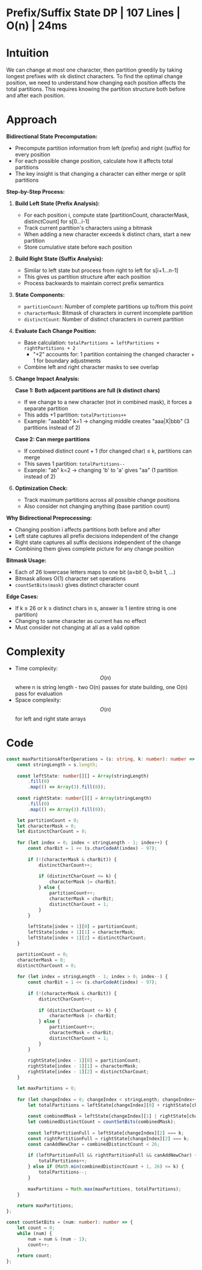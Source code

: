 # Prefix/Suffix State DP | 107 Lines | O(n) | 24ms

# Intuition
We can change at most one character, then partition greedily by taking longest prefixes with ≤k distinct characters. To find the optimal change position, we need to understand how changing each position affects the total partitions. This requires knowing the partition structure both before and after each position.

# Approach
**Bidirectional State Precomputation:**
- Precompute partition information from left (prefix) and right (suffix) for every position
- For each possible change position, calculate how it affects total partitions
- The key insight is that changing a character can either merge or split partitions

**Step-by-Step Process:**

1. **Build Left State (Prefix Analysis):**
   - For each position i, compute state [partitionCount, characterMask, distinctCount] for s[0...i-1]
   - Track current partition's characters using a bitmask
   - When adding a new character exceeds k distinct chars, start a new partition
   - Store cumulative state before each position

2. **Build Right State (Suffix Analysis):**
   - Similar to left state but process from right to left for s[i+1...n-1]
   - This gives us partition structure after each position
   - Process backwards to maintain correct prefix semantics

3. **State Components:**
   - `partitionCount`: Number of complete partitions up to/from this point
   - `characterMask`: Bitmask of characters in current incomplete partition
   - `distinctCount`: Number of distinct characters in current partition

4. **Evaluate Each Change Position:**
   - Base calculation: `totalPartitions = leftPartitions + rightPartitions + 2`
     - "+2" accounts for: 1 partition containing the changed character + 1 for boundary adjustments
   - Combine left and right character masks to see overlap

5. **Change Impact Analysis:**

   **Case 1: Both adjacent partitions are full (k distinct chars)**
   - If we change to a new character (not in combined mask), it forces a separate partition
   - This adds +1 partition: `totalPartitions++`
   - Example: "aaabbb" k=1 → changing middle creates "aaa|X|bbb" (3 partitions instead of 2)

   **Case 2: Can merge partitions**
   - If combined distinct count + 1 (for changed char) ≤ k, partitions can merge
   - This saves 1 partition: `totalPartitions--`
   - Example: "ab" k=2 → changing 'b' to 'a' gives "aa" (1 partition instead of 2)

6. **Optimization Check:**
   - Track maximum partitions across all possible change positions
   - Also consider not changing anything (base partition count)

**Why Bidirectional Preprocessing:**
- Changing position i affects partitions both before and after
- Left state captures all prefix decisions independent of the change
- Right state captures all suffix decisions independent of the change
- Combining them gives complete picture for any change position

**Bitmask Usage:**
- Each of 26 lowercase letters maps to one bit (a=bit 0, b=bit 1, ...)
- Bitmask allows O(1) character set operations
- `countSetBits(mask)` gives distinct character count

**Edge Cases:**
- If k ≥ 26 or k ≥ distinct chars in s, answer is 1 (entire string is one partition)
- Changing to same character as current has no effect
- Must consider not changing at all as a valid option

# Complexity
- Time complexity: $$O(n)$$ where n is string length - two O(n) passes for state building, one O(n) pass for evaluation
- Space complexity: $$O(n)$$ for left and right state arrays

# Code
```typescript
const maxPartitionsAfterOperations = (s: string, k: number): number => {
    const stringLength = s.length;
    
    const leftState: number[][] = Array(stringLength)
        .fill(0)
        .map(() => Array(3).fill(0));
    
    const rightState: number[][] = Array(stringLength)
        .fill(0)
        .map(() => Array(3).fill(0));

    let partitionCount = 0;
    let characterMask = 0;
    let distinctCharCount = 0;
    
    for (let index = 0; index < stringLength - 1; index++) {
        const charBit = 1 << (s.charCodeAt(index) - 97);
        
        if (!(characterMask & charBit)) {
            distinctCharCount++;
            
            if (distinctCharCount <= k) {
                characterMask |= charBit;
            } else {
                partitionCount++;
                characterMask = charBit;
                distinctCharCount = 1;
            }
        }
        
        leftState[index + 1][0] = partitionCount;
        leftState[index + 1][1] = characterMask;
        leftState[index + 1][2] = distinctCharCount;
    }

    partitionCount = 0;
    characterMask = 0;
    distinctCharCount = 0;
    
    for (let index = stringLength - 1; index > 0; index--) {
        const charBit = 1 << (s.charCodeAt(index) - 97);
        
        if (!(characterMask & charBit)) {
            distinctCharCount++;
            
            if (distinctCharCount <= k) {
                characterMask |= charBit;
            } else {
                partitionCount++;
                characterMask = charBit;
                distinctCharCount = 1;
            }
        }
        
        rightState[index - 1][0] = partitionCount;
        rightState[index - 1][1] = characterMask;
        rightState[index - 1][2] = distinctCharCount;
    }

    let maxPartitions = 0;
    
    for (let changeIndex = 0; changeIndex < stringLength; changeIndex++) {
        let totalPartitions = leftState[changeIndex][0] + rightState[changeIndex][0] + 2;
        
        const combinedMask = leftState[changeIndex][1] | rightState[changeIndex][1];
        let combinedDistinctCount = countSetBits(combinedMask);
        
        const leftPartitionFull = leftState[changeIndex][2] === k;
        const rightPartitionFull = rightState[changeIndex][2] === k;
        const canAddNewChar = combinedDistinctCount < 26;
        
        if (leftPartitionFull && rightPartitionFull && canAddNewChar) {
            totalPartitions++;
        } else if (Math.min(combinedDistinctCount + 1, 26) <= k) {
            totalPartitions--;
        }
        
        maxPartitions = Math.max(maxPartitions, totalPartitions);
    }
    
    return maxPartitions;
};

const countSetBits = (num: number): number => {
    let count = 0;
    while (num) {
        num = num & (num - 1);
        count++;
    }
    return count;
};
```